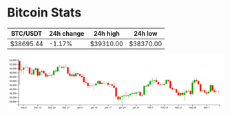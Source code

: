 # Bitcoin Stats

BTC/USDT|24h change|24h high|24h low|
|---|---|---|---|
|$38695.44|-1.17%|$39310.00|$38370.00|

<img src="./chart.svg">
